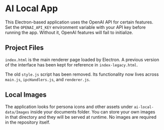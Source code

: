 # AI Local App

This Electron-based application uses the OpenAI API for certain features. Set the `OPENAI_API_KEY` environment variable with your API key before running the app. Without it, OpenAI features will fail to initialize.

## Project Files

`index.html` is the main renderer page loaded by Electron. A previous version of the interface has been kept for reference in `index-legacy.html`.

The old `style.js` script has been removed. Its functionality now lives across
`main.js`, `ipcHandlers.js`, and `renderer.js`.

## Local Images

The application looks for persona icons and other assets under `ai-local-data/Images`
inside your documents folder. You can store your own images in that directory and
they will be served at runtime. No images are required in the repository itself.
